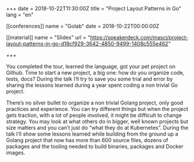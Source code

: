 +++
date = 2018-10-22T11:30:00Z
title = "Project Layout Patterns in Go"
lang = "en"

[[conferences]]
name = "Golab"
date = 2018-10-22T00:00:00Z

[[material]]
name = "Slides"
url  = "https://speakerdeck.com/masci/project-layout-patterns-in-go-d18cf929-3642-4850-9499-1408c555e462"

+++

You completed the tour, learned the language, got your pet project on Github.
Time to start a new project, a big one: how do you organize code, tests, docs?
During the talk I’ll try to save you some trial and error by sharing the lessons
learned during a year spent coding a non trivial Go project.

There’s no silver bullet to organize a non trivial Golang project, only good
practices and experience. You can try different things but when the project gets
traction, with a lot of people involved, it might be difficult to change
strategy. You may look at what others do in bigger, well known projects but size
matters and you can’t just do “what they do at Kubernetes”.
During the talk I’ll show some lessons learned while building from the ground up
a Golang project that now has more than 600 source files, dozens of packages and
the tooling needed to build binaries, packages and Docker images.
